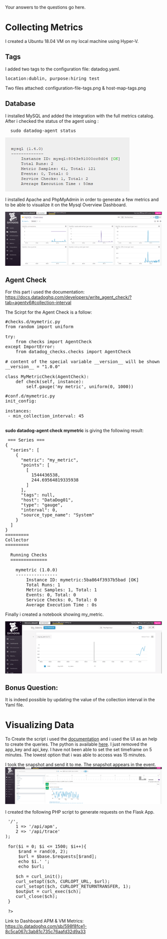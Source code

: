 Your answers to the questions go here.

<h1>Collecting Metrics</h1>

I created a Ubuntu 18.04 VM on my local machine using Hyper-V.

<h2>Tags</h2>

I added two tags to the configuration file: datadog.yaml.<br/>
<pre>location:dublin, purpose:hiring_test </pre>
Two files attached: configuration-file-tags.png & host-map-tags.png

<h2>Database</h2>

I installed MySQL and added the integration with the full metrics catalog.
After i checked the status of the agent using : 
<pre>  sudo datadog-agent status </pre>
<img src="mysql-agent-status.png">

I installed Apache and PhpMyAdmin in order to generate a few metrics and to be able to visualize it on the Mysql Overview Dashboard.

<img src="mysql-overview-dashboard.png">


<h2>Agent Check</h2>

For this part i used the documentation: https://docs.datadoghq.com/developers/write_agent_check/?tab=agentv6#collection-interval

The Scirpt for the Agent Check is a follow: 


<pre>
#checks.d/mymetric.py
from random import uniform

try:
    from checks import AgentCheck
except ImportError:
    from datadog_checks.checks import AgentCheck

# content of the special variable __version__ will be shown in the Agent status page
__version__ = "1.0.0"

class MyMetricCheck(AgentCheck):
    def check(self, instance):
        self.gauge('my_metric', uniform(0, 1000))
</pre>

<pre>
#conf.d/mymetric.py
init_config:

instances:
 - min_collection_interval: 45
 </pre>
 
 <b>sudo datadog-agent check mymetric</b> is giving the following result:
 <pre>
 === Series ===
{
  "series": [
    {
      "metric": "my_metric",
      "points": [
        [
          1544436538,
          244.69564819335938
        ]
      ],
      "tags": null,
      "host": "DataDog01",
      "type": "gauge",
      "interval": 0,
      "source_type_name": "System"
    }
  ]
}
=========
Collector
=========

  Running Checks
  ==============

    mymetric (1.0.0)
    ----------------
        Instance ID: mymetric:5ba864f3937b5bad [OK]
        Total Runs: 1
        Metric Samples: 1, Total: 1
        Events: 0, Total: 0
        Service Checks: 0, Total: 0
        Average Execution Time : 0s
</pre>

Finally i created a notebook showing my_metric.

<img src="notebook-my-metric.png">

<h2>Bonus Question:</h2>
It is indeed possible by updating the value of the collection interval in the Yaml file.

<h1>Visualizing Data</h1>

To Create the script i used the <a href="https://docs.datadoghq.com/api/?lang=python#timeboards">documentation</a> and i used the UI as an help to create the queries. The python is available <a href="timeboard.py">here</a>. I just removed the app_key and api_key.
I have not been able to set the set timeframe on 5 minutes. The lowest option that i was able to access was 15 minutes.

I took the snapshot and send it to me. The snapshot appears in the event.
<img src="snapshot-timeboard.png">


I created the following PHP script to generate requests on the Flask App.
<pre>
<?php

 $base = 'http://192.168.0.52:5050';
 $requests = array(
    0 => '/',
    1 => '/api/apm',
    2 => '/api/trace'
);

 for($i = 0; $i <= 1500; $i++){
     $rand = rand(0, 2);
     $url = $base.$requests[$rand];
     echo $i.' ';
     echo $url;
         
    $ch = curl_init(); 
    curl_setopt($ch, CURLOPT_URL, $url); 
    curl_setopt($ch, CURLOPT_RETURNTRANSFER, 1); 
    $output = curl_exec($ch);  
    curl_close($ch); 
 }
 
 ?>
</pre>

Link to Dashboard APM & VM Metrics: https://p.datadoghq.com/sb/598f8fce1-8c5ca067c3ab81c735c76aafd32d9a33

